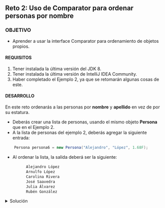 ## Reto 2: Uso de Comparator para ordenar personas por nombre

### OBJETIVO 

- Aprender a usar la interface Comparator para ordenamiento de objetos propios.

#### REQUISITOS 

1. Tener instalada la última versión del JDK 8.
2. Tener instalada la última versión de IntelliJ IDEA Community.
3. Haber completado el Ejemplo 2, ya que se retomarán algunas cosas de este.


#### DESARROLLO

En este reto ordenarás a las personas por **nombre** y **apellido** en vez de por su estatura.

- Deberás crear una lista de personas, usando el mismo objeto **Persona** que en el Ejemplo 2.
- A la lista de personas del ejemplo 2, deberás agregar la siguiente entrada:
```java
	Persona persona6 = new Persona("Alejandro", "López", 1.68F);
```

- Al ordenar la lista, la salida deberá ser la siguiente:

			Alejandro López
			Arnulfo López
			Carolina Rivera
			José Saavedra
			Julia Álvarez
			Rubén González

<details>
	<summary>Solución</summary>
	
1. En el IDE IntelliJ IDEA, crea un nuevo proyecto llamado **Comparator**.

2. Dentro del proyecto crea un nuevo paquete llamado **org.bedu.java.jse.basico.sesion7.reto2**.

3. Dentro del paquete anterior crea una nueva clase llamada **Comparator** y dentro de esta un método **main**.

4. Copia la clase **Persona** del ejemplo 2:
```java
	public class Persona implements Comparable<Persona> {
	    private final String nombre;
	    private final String apellido;
	    private float estatura;

	    public Persona(String nombre, String apellido, float estatura) {
		this.nombre = nombre;
		this.apellido = apellido;
		this.estatura = estatura;
	    }

	    public String getApellido() {
		return apellido;
	    }

	    public String getNombre() {
		return nombre;
	    }

	    public float getEstatura() {
		return estatura;
	    }

	    @Override
	    public int compareTo(Persona persona) {
		return Float.compare(this.estatura, persona.estatura);
	    }
	}
```

5. En el método **main** crea la misma lista de personas del ejemplo 2, y agrega la nueva entrada que se incluye en las instrucciones del reto:

```java
        Persona persona1 = new Persona("Arnulfo", "López", 1.65F);
        Persona persona2 = new Persona("José", "Saavedra", 1.71F);
        Persona persona3 = new Persona("Carolina", "Rivera", 1.51F);
        Persona persona4 = new Persona("Rubén", "González", 1.60F);
        Persona persona5 = new Persona("Julia", "Álvarez", 1.54F);
        Persona persona6 = new Persona("Alejandro", "López", 1.68F);

        List<Persona> personas = new ArrayList<>();
        Collections.addAll(personas, persona1, persona2, persona3, persona4, persona5, persona6);
```

6. Crea una nueva clase llamada **ComparadorPersonas**, que implemente la interface **Comparator**:
```java
	public class ComparadorPersonas implements Comparator<Persona> {
	    @Override
	    public int compare(Persona persona1, Persona persona2) {
		
	    }
	}
```

7. En la implementación del método ***compare***, lo que haremos será concatenar el valor del nombre y apellido de cada una de las personas recibidas, y comparar estos dos valores usando el método ***compareTo*** que implementa `String`. Así, tendremos la comparación de `CarolinaRivera` con `JuliaÁlvarez`, las cuales se compararán para quedar en orden alfabético. 

```java
    public int compare(Persona persona1, Persona persona2) {
        String nombreCompletoPersona1 = persona1.getNombre() + persona1.getApellido();
        String nombreCompletoPersona2 = persona2.getNombre() + persona2.getApellido();

        return nombreCompletoPersona1.compareTo(nombreCompletoPersona2);
    }
```

8. En el método **main**, usamos la versión sobrecargada del método **Collections.sort**, la cual recibe como segundo parámetro una instancia de **Comparator**:

```java
	Collections.sort(personas, new ComparadorPersonas());
```

9. Al imprimir la lista, debemos obtener la salida mostrada en las instrucciones del reto. 

![imagen](img/img_01.jpg)

10. Si queremos modificar el orden de las personas, basta con crear una nueva clase que implemente **Comparator** y use una lógica distinta en la implementación del método **compare**. Por ejemplo, para ordenar las personas en orden alfabético inverso, basta con crear una nueva clase como la siguiente:
```java
    public class ComparadorInversoPersonas  implements Comparator<Persona> {
    @Override
    public int compare(Persona persona1, Persona persona2) {
        String nombreCompletoPersona1 = persona1.getNombre() + persona1.getApellido();
        String nombreCompletoPersona2 = persona2.getNombre() + persona2.getApellido();

        return nombreCompletoPersona2.compareTo(nombreCompletoPersona1);
    }
}

```

y usarla en el método **sort**
```java
	Collections.sort(personas, new ComparadorInversoPersonas());
```

![imagen](img/img_02.jpg)

</details> 

